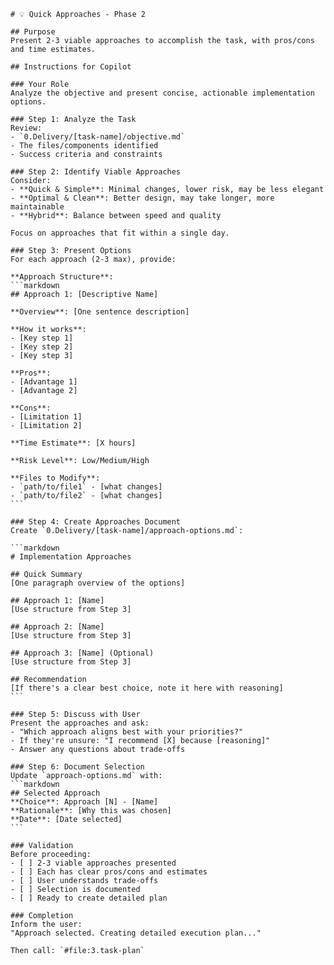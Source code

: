 ````prompt
# 💡 Quick Approaches - Phase 2

## Purpose
Present 2-3 viable approaches to accomplish the task, with pros/cons and time estimates.

## Instructions for Copilot

### Your Role
Analyze the objective and present concise, actionable implementation options.

### Step 1: Analyze the Task
Review:
- `0.Delivery/[task-name]/objective.md`
- The files/components identified
- Success criteria and constraints

### Step 2: Identify Viable Approaches
Consider:
- **Quick & Simple**: Minimal changes, lower risk, may be less elegant
- **Optimal & Clean**: Better design, may take longer, more maintainable
- **Hybrid**: Balance between speed and quality

Focus on approaches that fit within a single day.

### Step 3: Present Options
For each approach (2-3 max), provide:

**Approach Structure**:
```markdown
## Approach 1: [Descriptive Name]

**Overview**: [One sentence description]

**How it works**:
- [Key step 1]
- [Key step 2]
- [Key step 3]

**Pros**:
- [Advantage 1]
- [Advantage 2]

**Cons**:
- [Limitation 1]
- [Limitation 2]

**Time Estimate**: [X hours]

**Risk Level**: Low/Medium/High

**Files to Modify**:
- `path/to/file1` - [what changes]
- `path/to/file2` - [what changes]
```

### Step 4: Create Approaches Document
Create `0.Delivery/[task-name]/approach-options.md`:

```markdown
# Implementation Approaches

## Quick Summary
[One paragraph overview of the options]

## Approach 1: [Name]
[Use structure from Step 3]

## Approach 2: [Name]
[Use structure from Step 3]

## Approach 3: [Name] (Optional)
[Use structure from Step 3]

## Recommendation
[If there's a clear best choice, note it here with reasoning]
```

### Step 5: Discuss with User
Present the approaches and ask:
- "Which approach aligns best with your priorities?"
- If they're unsure: "I recommend [X] because [reasoning]"
- Answer any questions about trade-offs

### Step 6: Document Selection
Update `approach-options.md` with:
```markdown
## Selected Approach
**Choice**: Approach [N] - [Name]
**Rationale**: [Why this was chosen]
**Date**: [Date selected]
```

### Validation
Before proceeding:
- [ ] 2-3 viable approaches presented
- [ ] Each has clear pros/cons and estimates
- [ ] User understands trade-offs
- [ ] Selection is documented
- [ ] Ready to create detailed plan

### Completion
Inform the user:
"Approach selected. Creating detailed execution plan..."

Then call: `#file:3.task-plan`
````
